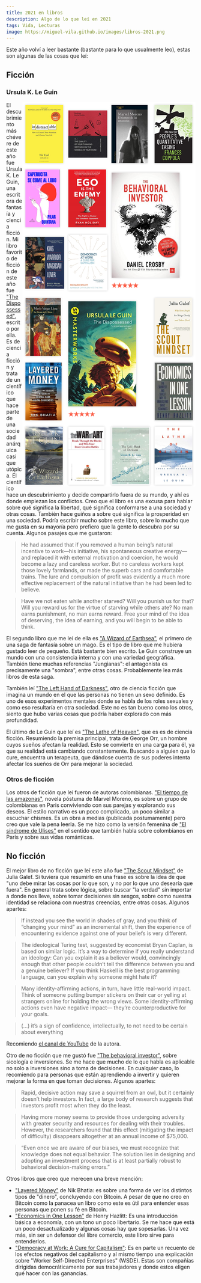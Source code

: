 ```yaml
---
title: 2021 en libros
description: Algo de lo que leí en 2021
tags: Vida, Lecturas
image: https://miguel-vila.github.io/images/libros-2021.png
---
```


Este año volví a leer bastante (bastante para lo que usualmente leo), estas son algunas de las cosas que leí:

## Ficción

### Ursula K. Le Guin

<p class="image__article">
<img src="/images/libros-2021.png" class="article-photo" style="float: right">
</p>

El descubrimiento más chévere de este año fue Ursula K. Le Guin, una escritora de fantasía y ciencia ficción.
Mi libro favorito de ficción de este año fue ["The Dispossessed"](https://www.goodreads.com/book/show/26837308-the-dispossessed), escrito por ella. Es de ciencia ficción y trata de un científico
que hace parte de una sociedad anárquica casi que utópica. El científico hace un descubrimiento y decide compartirlo
fuera de su mundo, y ahí es donde empiezan los conflictos. Creo que el libro es una excusa para hablar sobre
qué significa la libertad, qué significa conformarse a una sociedad y otras cosas. También hace guiños a sobre qué
significa la prosperidad en una sociedad. Podría escribir mucho sobre este libro, sobre lo mucho que me gusta en su
mayoría pero prefiero que la gente lo descubra por su cuenta. Algunos pasajes que me gustaron:

> He had assumed that if you removed a human being’s natural incentive to work—his initiative, his spontaneous creative energy—and replaced it with external motivation and coercion, he would become a lazy and careless worker. But no careless workers kept those lovely farmlands, or made the superb cars and comfortable trains. The lure and compulsion of profit was evidently a much more effective replacement of the natural initiative than he had been led to believe.

> Have we not eaten while another starved? Will you punish us for that? Will you reward us for the virtue of starving while others ate? No man earns punishment, no man earns reward. Free your mind of the idea of deserving, the idea of earning, and you will begin to be able to think.

El segundo libro que me leí de ella es ["A Wizard of Earthsea"](https://www.goodreads.com/book/show/25328607-a-wizard-of-earthsea), el primero de una saga de fantasía sobre un mago. Es el tipo
de libro que me hubiera gustado leer de pequeño. Está bastante bien escrito. Le Guin construye un mundo con una consistencia
interna y con una variedad geográfica. También tiene muchas referencias "Jungianas": el antagonista es precisamente una
"sombra", entre otras cosas. Probablemente lea más libros de esta saga.

También leí ["The Left Hand of Darkness"](https://www.goodreads.com/book/show/43373479-the-left-hand-of-darkness), otro de ciencia ficción que imagina un mundo en el que las personas no tienen un sexo
definido. Es uno de esos experimentos mentales donde se habla de los roles sexuales y como eso resultaría en otra sociedad. Este no es tan bueno como los otros, siento que hubo varias cosas que podría haber explorado con más profundidad.

El último de Le Guin que leí es ["The Lathe of Heaven"](https://www.goodreads.com/book/show/53513520-the-lathe-of-heaven), que es es de ciencia ficción. Resumiendo la premisa principal, trata de
George Orr, un hombre cuyos sueños afectan la realidad. Esto se convierte en una carga para él, ya que su realidad está
cambiando constantemente. Buscando a alguien que lo cure, encuentra un terapeuta, que dándose cuenta de sus poderes intenta
afectar los sueños de Orr para mejorar la sociedad.

### Otros de ficción

Los otros de ficción que leí fueron de autoras colombianas. ["El tiempo de las amazonas"](https://www.goodreads.com/book/show/53554102-el-tiempo-de-las-amazonas), novela póstuma de Marvel Moreno, es sobre un grupo de colombianas en Paris conviviendo con sus parejas y explorando sus deseos. El estilo narrativo es un poco complicado, un poco similar a escuchar chismes. Es un obra a medias (publicada postumamente) pero creo que vale la pena leerla. Se me hizo como la versión femenina de ["El síndrome de Ulises"](https://www.goodreads.com/book/show/146509.El_s_ndrome_de_Ulises?from_search=true&from_srp=true&qid=WzoNsBKPp9&rank=1) en el sentido que también habla sobre colombianos en Paris y sobre sus vidas románticas.

## No ficción

El mejor libro de no ficción que leí este año fue ["The Scout Mindset"](https://www.goodreads.com/book/show/42041926-the-scout-mindset) de Julia Galef. Si tuviera que resumirlo en una frase es sobre la idea de que "uno debe mirar
las cosas por lo que son, y no por lo que uno desearía que fuera". En general trata sobre lógica, sobre buscar "la verdad"
sin importar a donde nos lleve, sobre tomar decisiones sin sesgos, sobre como nuestra identidad se relaciona con nuestras 
creencias, entre otras cosas. Algunos apartes:

> If instead you see the world in shades of gray, and you think of “changing your mind” as an incremental shift, then the experience of encountering evidence against one of your beliefs is very different.

> The ideological Turing test, suggested by economist Bryan Caplan, is based on similar logic. It’s a way to determine if you really understand an ideology: Can you explain it as a believer would, convincingly enough that other people couldn’t tell the difference between you and a genuine believer? If you think Haskell is the best programming language, can you explain why someone might hate it?

> Many identity-affirming actions, in turn, have little real-world impact. Think of someone putting bumper stickers on their car or yelling at strangers online for holding the wrong views. Some identity-affirming actions even have negative impact— they’re counterproductive for your goals.

> (...) it’s a sign of confidence, intellectually, to not need to be certain about everything

Recomiendo [el canal de YouTube](https://www.youtube.com/user/measureofdoubt/videos) de la autora.

Otro de no ficción que me gustó fue ["The behavioral investor"](https://www.goodreads.com/book/show/42106244-the-behavioral-investor), sobre sicología e inversiones. Se me hace que mucho de lo que habla es aplicable no solo a
inversiones sino a toma de decisiones. En cualquier caso, lo recomiendo para personas que están aprendiendo a invertir y 
quieren mejorar la forma en que toman decisiones. Algunos apartes:

> Rapid, decisive action may save a squirrel from an owl, but it certainly doesn’t help investors. In fact, a large body of research suggests that investors profit most when they do the least.

> Having more money seems to provide those undergoing adversity with greater security and resources for dealing with their troubles. However, the researchers found that this effect (mitigating the impact of difficulty) disappears altogether at an annual income of $75,000.

> “Even once we are aware of our biases, we must recognize that knowledge does not equal behavior. The solution lies in designing and adopting an investment process that is at least partially robust to behavioral decision-making errors.”

Otros libros que creo que merecen una breve mención:

- ["Layered Money"](https://www.goodreads.com/book/show/56708844-layered-money) de Nik Bhatia: es sobre una forma de ver los
distintos tipos de "dinero", concluyendo con Bitcoin. A pesar de que no creo en Bitcoin como la panacea un libro como este es
útil para entender esas personas que ponen su fé en Bitcoin.
- ["Economics in One Lesson"](https://www.goodreads.com/book/show/10126453-economics-in-one-lesson) de Henry Hazlitt: Es una
introducción básica a economía, con un tono un poco libertario. Se me hace que está un poco desactualizado y algunas cosas
hay que sopesarlas. Una vez más, sin ser un defensor del libre comercio, este libro sirve para entenderlos.
- ["Democracy at Work: A Cure for Capitalism"](https://www.goodreads.com/book/show/18813923-democracy-at-work): Es en parte un
recuento de los efectos negativos del capitalismo y al mismo tiempo una explicación sobre "Worker Self-Directed Enterprises" (WSDE). Estas son compañías dirigidas democráticamente por sus trabajadores y donde estos eligen qué hacer con las ganancias. 
